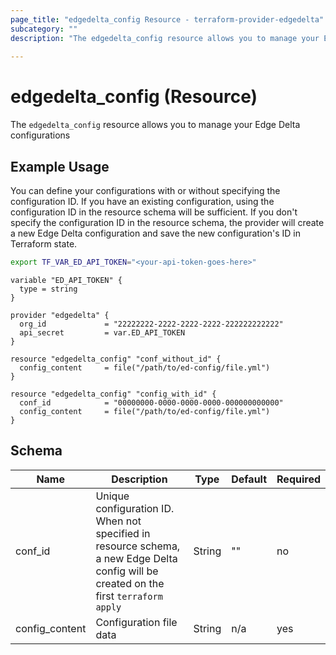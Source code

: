 ```yaml
---
page_title: "edgedelta_config Resource - terraform-provider-edgedelta"
subcategory: ""
description: "The edgedelta_config resource allows you to manage your Edge Delta configurations"
  
---
```


# edgedelta_config (Resource)

The `edgedelta_config` resource allows you to manage your Edge Delta configurations

## Example Usage

You can define your configurations with or without specifying the configuration ID. If you have an existing configuration, using the configuration ID in the resource schema will be sufficient. If you don't specify the configuration ID in the resource schema, the provider will create a new Edge Delta configuration and save the new configuration's ID in Terraform state. 

```bash
export TF_VAR_ED_API_TOKEN="<your-api-token-goes-here>"
```

```hcl
variable "ED_API_TOKEN" {
  type = string
}

provider "edgedelta" {
  org_id             = "22222222-2222-2222-2222-222222222222"
  api_secret         = var.ED_API_TOKEN
}

resource "edgedelta_config" "conf_without_id" {
  config_content     = file("/path/to/ed-config/file.yml")
}

resource "edgedelta_config" "config_with_id" {
  conf_id            = "00000000-0000-0000-0000-000000000000"
  config_content     = file("/path/to/ed-config/file.yml")
}
```

## Schema

| Name           | Description                                                                                                                             | Type   | Default | Required |
|----------------|-----------------------------------------------------------------------------------------------------------------------------------------|--------|---------|----------|
| conf_id        | Unique configuration ID. When not specified in resource schema, a new Edge Delta config will be created on the first  `terraform apply` | String | ""      | no       |
| config_content | Configuration file data                                                                                                                 | String | n/a     | yes      |